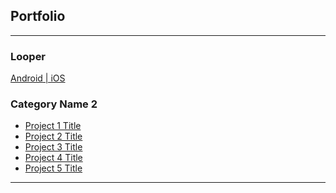 ## Portfolio

---

### Looper

[Android](https://play.google.com/store/apps/details?id=io.danielcruz.sines&hl=en_US&gl=US)[ | iOS](https://apps.apple.com/us/app/looper-minimal-infinite-runner/id1265535862)

<!--
<img src="images/dummy_thumbnail.jpg?raw=true"/>
-->



### Category Name 2

- [Project 1 Title](http://example.com/)
- [Project 2 Title](http://example.com/)
- [Project 3 Title](http://example.com/)
- [Project 4 Title](http://example.com/)
- [Project 5 Title](http://example.com/)

---
